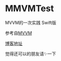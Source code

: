 # MMVMTest
MVVM的一次实践 Swift版

参考自[MVVM](https://github.com/shenAlexy/MVVM)

[博客地址](http://www.jianshu.com/p/d14d5237059d)

觉得还可以的朋友请✨一下
